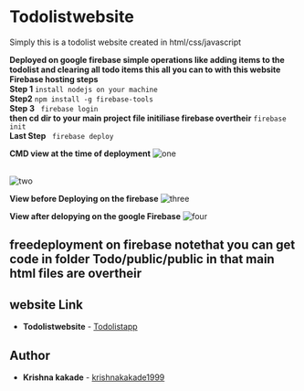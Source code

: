 # Todolistwebsite

Simply this is a todolist website created in html/css/javascript

<b>Deployed on google firebase </b>
<b>simple operations like adding items to the todolist and clearing all todo items this all you can to with this website </b>
<b>Firebase hosting steps</b>
<br><b>Step 1</b>
```install nodejs on your machine```
<br><b>Step2</b>
```npm install -g firebase-tools```
<br><b>Step 3</b>
``` firebase login```
<br><b>then cd dir to your main project file initiliase firebase overtheir</b>
```firebase init```
<br><b>Last Step</b>
``` firebase deploy```

<b>CMD view at the time of deployment</b>
<img src="https://github.com/krishnakakade1999/Todolistwebsite/blob/master/images/Annotation%202019-09-15%20215826.png" alt="one">

<br><img src="https://github.com/krishnakakade1999/Todolistwebsite/blob/master/images/Annotation%202019-09-15%20220016.png" alt="two">


<b>View before Deploying on the firebase</b>
<img src="https://github.com/krishnakakade1999/Todolistwebsite/blob/master/images/Annotation%202019-09-15%20211604.png" alt="three">

<b>View after delopying on the google Firebase</b>
<img src="https://github.com/krishnakakade1999/Todolistwebsite/blob/master/images/Annotation%202019-09-15%20211628.png" alt="four">

## freedeployment on firebase notethat you can get code in folder Todo/public/public in that main html files are overtheir

## website Link

* **Todolistwebsite**  - [Todolistapp](https://todo-37acc.firebaseapp.com/)




## Author

* **Krishna kakade**  - [krishnakakade1999](https://github.com/krishnakakade1999)
